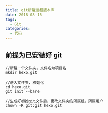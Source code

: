 ```yaml
---
title: git新建远程版本库
date: 2018-08-15
tags:
  - Git
categories:
  - 代码
---
```


## 前提为已安装好 git

```ssl
//新建一个文件夹，文件名为项目名
mkdir hexo.git

//进入文件夹，初始化
cd hexo.git
git init --bare

//生成好初始git文件后，更改文件夹的所属组，所属用户
chown -R git:git hexo.git
```
